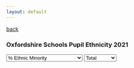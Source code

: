 ```yaml
---
layout: default
---
```

[back](./)

<h3>Oxfordshire Schools Pupil Ethnicity 2021</h3>

<!-- Load d3.js -->
<script src="https://d3js.org/d3.v4.js"></script>

<script>
function val() {
    d = document.getElementById("EL").value;
    return(d)
}
</script>

<!--Add E/L filter-->
<select id="EL" onchange="update(val())">
  <option value="Count" >% Ethnic Minority</option>
  <option value="Lcount" >% Non English First Language</option>
</select>

<!--Add sector filter-->
<select id="Sector" onchange="update(val())">
  <option value="Total">Total</option>
  <option value="Primary">Primary</option>
  <option value="Secondary">Secondary</option>
</select>

<!-- Create a div where the graph will take place -->
<div id="my_dataviz"></div>

<script>

// set the dimensions and margins of the graph
var margin = {top: 30, right: 30, bottom: 70, left: 60};
var  width = 370;
var  height = 300;

// append the svg object to the body of the page
var svg = d3.select("#my_dataviz")
  .append("svg")
    .attr("width", width + margin.left + margin.right)
    .attr("height", height + margin.top + margin.bottom)
  .append("g")
    .attr("transform",
          "translate(" + margin.left + "," + margin.top + ")");

// Initialize the X axis
var x = d3.scaleBand()
  .range([ 0, width ])
  .padding(0.2);
var xAxis = svg.append("g")
  .attr("transform", "translate(0," + height + ")")

// Initialize the Y axis
var y = d3.scaleLinear()
  .range([ height, 0]);

// hide y axis
//var yAxis = svg.append("g")
//  .attr("class","myYaxis")


// A function that create / update the plot for a given variable:
function update(selectedVar) {

  // Parse the Data
  d3.csv("https://raw.githubusercontent.com/Alickbird/OxInsight-charts/main/Ethnicity_article_data.csv", function(data) {

    // filter data
    var selection = d3.select("#Sector").node().value
    data = data.filter(function(d){return d.PorS == selection}); 

    // X axis
    x.domain(data.map(function(d) { return d.District ; }))
    xAxis.transition().duration(1000).call(d3.axisBottom(x)).selectAll("text").style("text-anchor", "end").attr("transform", "rotate(-30)")

    // Add Y axis
    y.domain([0, 0.6]);

// hide y axis
//   yAxis.transition().duration(1000).call(d3.axisLeft(y).tickFormat(d3.format(".0%")));
    
    /* tooltip a bit buggy, commented out
    // create a tooltip
    var Tooltip = d3.select("#my_dataviz")
      .append("div")
      .style("opacity", 0)
      .attr("class", "tooltip")
      .style("position", "absolute")
      .style("background-color", "white")
      .style("border", "solid")
      .style("border-width", "2px")
      .style("border-radius", "5px")
      .style("padding", "5px")

      //formatter for tooltip
      var formatter = d3.format(".3n");

      // Three function that change the tooltip when user hover / move / leave a cell
      var mouseover = function(d) {
        Tooltip
          .style("opacity", 1)
      }
      var mousemove = function(d) {
        fix = val()
        Tooltip
          .html(formatter(d[fix]*100)+"%")
            .style("left", (d3.event.pageX) + "px")
            .style("top", (d3.event.pageY) + "px")
      }
      var mouseleave = function(d) {
        Tooltip
          .style("opacity", 0)
      }
     
    */
    // variable u: map data to existing bars
    var u = svg.selectAll("rect")
      .data(data)
    // update bars
    u
      .enter()
      .append("rect")
      //  .on("mouseover", mouseover)
      //  .on("mousemove", mousemove)
      //  .on("mouseleave", mouseleave)
      .merge(u)
      .transition()
      .duration(1000)
        .attr("x", function(d) { return x(d.District ); })
        .attr("y", function(d) { return y(d[selectedVar]); }) 
        .attr("width", x.bandwidth())
        .attr("height", function(d) { return height - y(d[selectedVar]); })
        .attr("fill", "#667088")


    //formatter for labels
    var formatter = d3.format(".0%");

    // update labels
    var z = svg.selectAll(".barText")
      .data(data)
    z
      .enter()
      .append("text")
      .merge(z)
      .transition()
      .duration(1000)
         .attr("class", "barText")
         .attr("x", function(d, i) {return x(d.District )+8;})
         .attr("y", height-3) 
         .text( function(d) {return formatter(d[selectedVar]);})
         .attr("fill", "white")
         .attr("font-family" , "sans-serif")
         .attr("font-size" , "14px")
  })

}

// Initialize plot
update('Count')

</script>


